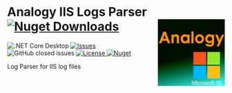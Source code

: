 # Analogy IIS Logs Parser  [![Nuget Downloads](https://img.shields.io/nuget/dt/Analogy.LogViewer.IISLogsProvider)](https://www.nuget.org/packages/Analogy.LogViewer.IISLogsProvider/)   <img src="./Assets/AnalogyIIS.png" align="right" width="155px" height="155px">

<p align="center">
    
![.NET Core Desktop](https://github.com/Analogy-LogViewer/Analogy.LogViewer.IISLogsProvider/workflows/.NET%20Core%20Desktop/badge.svg)
<a href="https://github.com/Analogy-LogViewer/Analogy.LogViewer.IISLogsProvider/issues">
    <img src="https://img.shields.io/github/issues/Analogy-LogViewer/Analogy.LogViewer.IISLogsProvider"  alt="Issues" />
</a>
![GitHub closed issues](https://img.shields.io/github/issues-closed-raw/Analogy-LogViewer/Analogy.LogViewer.IISLogsProvider)
<a href="https://github.com/Analogy-LogViewer/Analogy.LogViewer.IISLogsProvider/blob/master/LICENSE.md">
    <img src="https://img.shields.io/github/license/Analogy-LogViewer/Analogy.LogViewer.IISLogsProvider"  alt="License" />
</a>
[![Nuget](https://img.shields.io/nuget/v/Analogy.LogViewer.IISLogsProvider)](https://www.nuget.org/packages/Analogy.LogViewer.IISLogsProvider/)
</p>

Log Parser for IIS log files
